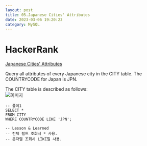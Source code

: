 ```yaml
---
layout: post
title: 05.Japanese Cities' Attributes
date: 2023-03-06 19:20:23 
category: MySQL
---
```


# HackerRank 
[Japanese Cities' Attributes](https://www.hackerrank.com/challenges/japanese-cities-attributes/problem?isFullScreen=true)    

Query all attributes of every Japanese city in the CITY table. The COUNTRYCODE for Japan is JPN.

The CITY table is described as follows:  
![이미지](https://s3.amazonaws.com/hr-challenge-images/8137/1449729804-f21d187d0f-CITY.jpg)  

```MySQL
-- 풀이1
SELECT *
FROM CITY
WHERE COUNTRYCODE LIKE 'JPN';

-- Lesson & Learned 
-- 전체 필드 조회시 * 사용.  
-- 문자열 조회시 LIKE절 사용.
```
